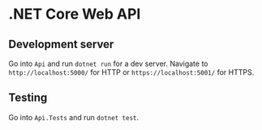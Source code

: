 # .NET Core Web API

## Development server

Go into `Api` and run `dotnet run` for a dev server. Navigate to `http://localhost:5000/` for HTTP or `https://localhost:5001/` for HTTPS.


## Testing

Go into `Api.Tests` and run `dotnet test`.
